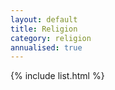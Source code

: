 ```yaml
---
layout: default
title: Religion
category: religion
annualised: true
---
```


{% include list.html %}

